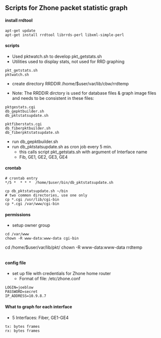 ## Scripts for Zhone packet statistic graph

#### install rrdtool
```
apt-get update
apt-get install rrdtool librrds-perl libxml-simple-perl
```
#### scripts

* Used pktwatch.sh to develop pkt_getstats.sh
* Utilities used to display stats, not used for RRD graphing
```
pkt_getstats.sh
pktwatch.sh
```
* create directory RRDDIR /home/$user/var/lib/cbw/rrdtemp

* Note: The RRDDIR dirctory is used for database files & graph image files and needs to be consistent in these files:
```
pktgestats.cgi
db_gepktbuilder.sh
db_pktstatsupdate.sh

pktfiberstats.cgi
db_fiberpktbuilder.sh
db_fiberpktstatsupdate.sh
```

* run db_gepktbuilder.sh
* run db_pktstatsupdate.sh as cron job every 5 min.
  - this calls script pkt_getstats.sh with argument of Interface name
  - Fib, GE1, GE2, GE3, GE4

#### crontab

```
# crontab entry
*/5 *  * * *  /home/$user/bin/db_pktstatsupdate.sh
```
```
cp db_pktstatsupdate.sh ~/bin
# two common directories, use one only
cp *.cgi /usr/lib/cgi-bin
cp *.cgi /var/www/cgi-bin
```
#### permissions
* setup owner group
```
cd /var/www
chown -R www-data:www-data cgi-bin
```
cd /home/$user/var/lib/pkt/
chown -R www-data:www-data rrdtemp
```

```
#### config file

* set up file with credentials for Zhone home router
  * Format of file: /etc/zhone.conf
```
LOGIN=joeblow
PASSWORD=secret
IP_ADDRESS=10.9.8.7
```

#### What to graph for each interface


* 5 Interfaces: Fiber, GE1-GE4
```
tx: bytes frames
rx: bytes frames
```
